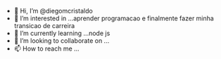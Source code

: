 - 👋 Hi, I’m @diegomcristaldo
- 👀 I’m interested in ...aprender programacao e   finalmente  fazer minha transicao de carreira
- 🌱 I’m currently learning ...node js
- 💞️ I’m looking to collaborate on ...
- 📫 How to reach me ...

<!---
diegomcristaldo/diegomcristaldo is a ✨ special ✨ repository because its `README.md` (this file) appears on your GitHub profile.
You can click the Preview link to take a look at your changes.
--->
